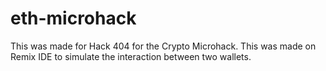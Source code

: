 # eth-microhack

This was made for Hack 404 for the Crypto Microhack. This was made on Remix IDE to simulate the interaction between two wallets.
